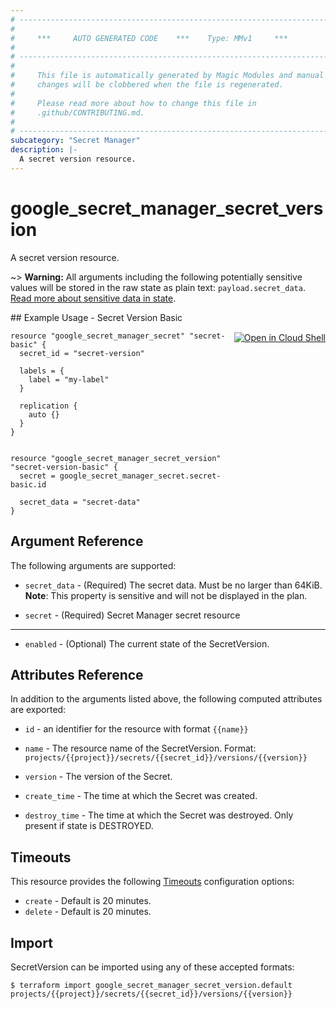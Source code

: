 ```yaml
---
# ----------------------------------------------------------------------------
#
#     ***     AUTO GENERATED CODE    ***    Type: MMv1     ***
#
# ----------------------------------------------------------------------------
#
#     This file is automatically generated by Magic Modules and manual
#     changes will be clobbered when the file is regenerated.
#
#     Please read more about how to change this file in
#     .github/CONTRIBUTING.md.
#
# ----------------------------------------------------------------------------
subcategory: "Secret Manager"
description: |-
  A secret version resource.
---
```


# google\_secret\_manager\_secret\_version

A secret version resource.



~> **Warning:** All arguments including the following potentially sensitive
values will be stored in the raw state as plain text: `payload.secret_data`.
[Read more about sensitive data in state](https://www.terraform.io/language/state/sensitive-data).

<div class = "oics-button" style="float: right; margin: 0 0 -15px">
  <a href="https://console.cloud.google.com/cloudshell/open?cloudshell_git_repo=https%3A%2F%2Fgithub.com%2Fterraform-google-modules%2Fdocs-examples.git&cloudshell_working_dir=secret_version_basic&cloudshell_image=gcr.io%2Fcloudshell-images%2Fcloudshell%3Alatest&open_in_editor=main.tf&cloudshell_print=.%2Fmotd&cloudshell_tutorial=.%2Ftutorial.md" target="_blank">
    <img alt="Open in Cloud Shell" src="//gstatic.com/cloudssh/images/open-btn.svg" style="max-height: 44px; margin: 32px auto; max-width: 100%;">
  </a>
</div>
## Example Usage - Secret Version Basic


```hcl
resource "google_secret_manager_secret" "secret-basic" {
  secret_id = "secret-version"
  
  labels = {
    label = "my-label"
  }

  replication {
    auto {}
  }
}


resource "google_secret_manager_secret_version" "secret-version-basic" {
  secret = google_secret_manager_secret.secret-basic.id

  secret_data = "secret-data"
}
```

## Argument Reference

The following arguments are supported:


* `secret_data` -
  (Required)
  The secret data. Must be no larger than 64KiB.
  **Note**: This property is sensitive and will not be displayed in the plan.

* `secret` -
  (Required)
  Secret Manager secret resource


- - -


* `enabled` -
  (Optional)
  The current state of the SecretVersion.


## Attributes Reference

In addition to the arguments listed above, the following computed attributes are exported:

* `id` - an identifier for the resource with format `{{name}}`

* `name` -
  The resource name of the SecretVersion. Format:
  `projects/{{project}}/secrets/{{secret_id}}/versions/{{version}}`

* `version` -
  The version of the Secret.

* `create_time` -
  The time at which the Secret was created.

* `destroy_time` -
  The time at which the Secret was destroyed. Only present if state is DESTROYED.


## Timeouts

This resource provides the following
[Timeouts](https://developer.hashicorp.com/terraform/plugin/sdkv2/resources/retries-and-customizable-timeouts) configuration options:

- `create` - Default is 20 minutes.
- `delete` - Default is 20 minutes.

## Import


SecretVersion can be imported using any of these accepted formats:

```
$ terraform import google_secret_manager_secret_version.default projects/{{project}}/secrets/{{secret_id}}/versions/{{version}}
```
